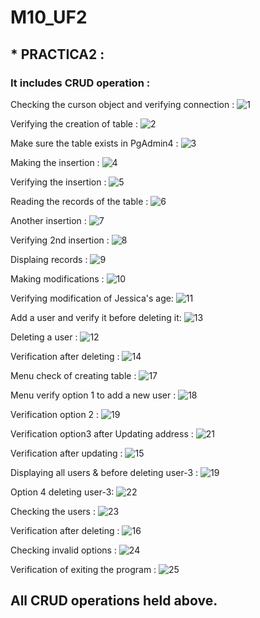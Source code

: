 # M10_UF2
## * PRACTICA2 : 
### It includes CRUD operation : 
Checking the curson object and verifying connection : 
![1](1.png)

Verifying the creation of table : 
![2](2.png)

Make sure the table exists in PgAdmin4 : 
![3](3.png)

Making the insertion : 
![4](4.png)

Verifying the insertion : 
![5](5.png)

Reading the records of the table : 
![6](6.png)

Another insertion : 
![7](7.png)

Verifying 2nd insertion : 
![8](8.png)

Displaing records : 
![9](9.png)

Making modifications : 
![10](10.png)

Verifying modification of Jessica's age: 
![11](11.png)

Add a user and verify it before deleting it: 
![13](13.png)

Deleting a user : 
![12](12.png)

Verification after deleting : 
![14](14.png)

Menu check of creating table : 
![17](crt-tbl.png)

Menu verify option 1 to add a new user : 
![18](opt-1.png)

Verification option 2 : 
![19](opt-2-B.png)

Verification option3 after Updating address : 
![21](opt-3.png)

Verification after updating : 
![15](15.png)

Displaying all users & before deleting user-3 : 
![19](opt-2-B.png)

Option 4 deleting user-3: 
![22](opt-4.png)

Checking the users : 
![23](opt-4-A.png)

Verification after deleting : 
![16](16.png)

Checking invalid options : 
![24](opt-INV.png)

Verification of exiting the program : 
![25](opt-exit.png)

## All CRUD operations held above.

